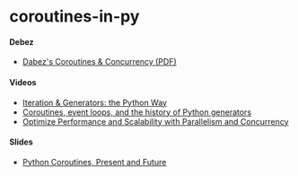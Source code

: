 coroutines-in-py
================
#### Debez
- [Dabez's Coroutines &amp; Concurrency (PDF)](http://www.dabeaz.com/coroutines/Coroutines.pdf)

#### Videos
- [Iteration & Generators: the Python Way](http://youtu.be/z4P6hSa6K9g)
- [Coroutines, event loops, and the history of Python generators](http://youtu.be/b7R3-_ViNxk)
- [Optimize Performance and Scalability with Parallelism and Concurrency](http://youtu.be/ULdDuwf48kM)

#### Slides
- [Python Coroutines, Present and Future](http://www.slideshare.net/emptysquare/nyc-python-meetup-coroutines-2013-0416) 
